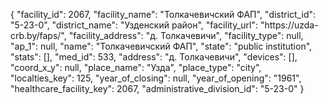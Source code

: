 {
    "facility_id": 2067,
    "facility_name": "Толкачевичский ФАП",
    "district_id": "5-23-0",
    "district_name": "Узденский район",
    "facility_url": "https:\/\/uzda-crb.by\/faps\/",
    "facility_address": "д. Толкачевичи",
    "facility_type": null,
    "ap_1": null,
    "name": "Толкачевичский ФАП",
    "state": "public institution",
    "stats": [],
    "med_id": 533,
    "address": "д. Толкачевичи",
    "devices": [],
    "coord_x_y": null,
    "place_name": "Узда",
    "place_type": "city",
    "localties_key": 125,
    "year_of_closing": null,
    "year_of_opening": "1961",
    "healthcare_facility_key": 2067,
    "administrative_division_id": "5-23-0"
}